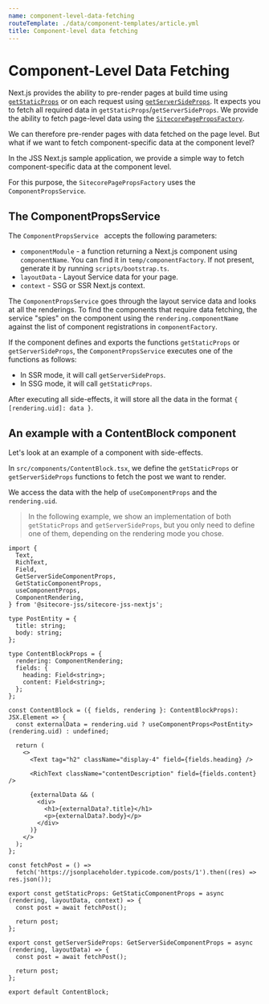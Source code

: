 ```yaml
---
name: component-level-data-fetching
routeTemplate: ./data/component-templates/article.yml
title: Component-level data fetching
---
```

# Component-Level Data Fetching

Next.js provides the ability to pre-render pages at build time using [`getStaticProps`](https://nextjs.org/docs/basic-features/data-fetching#getstaticprops-static-generation) or on each request using [`getServerSideProps`](https://nextjs.org/docs/basic-features/data-fetching#getserversideprops-server-side-rendering). It expects you to fetch all required data in `getStaticProps`/`getServerSideProps`. We provide the ability to fetch page-level data using the [`SitecorePagePropsFactory`](./data-services). 

We can therefore pre-render pages with data fetched on the page level. But what if we want to fetch component-specific data at the component level? 

In the JSS Next.js sample application, we provide a simple way to fetch component-specific data at the component level. 

For this purpose, the `SitecorePagePropsFactory` uses the `ComponentPropsService`. 

## The ComponentPropsService

The `ComponentPropsService ` accepts the following parameters:

- `componentModule` - a function returning a Next.js component using `componentName`. You can find it in `temp/componentFactory`. If not present, generate it by running  `scripts/bootstrap.ts`.
- `layoutData`  - Layout Service data for your page.
- `context` - SSG or SSR Next.js context.

The `ComponentPropsService` goes through the layout service data and looks at all the renderings. To find the components that require data fetching,  the service "spies" on the component using the `rendering.componentName` against the list of component registrations in  `componentFactory`. 

If the component defines and exports the functions `getStaticProps` or `getServerSideProps`, the `ComponentPropsService` executes one of the functions as follows: 

- In SSR mode, it will call `getServerSideProps`.
- In SSG mode, it will call `getStaticProps`. 

After executing all side-effects, it will store all the data in the format `{ [rendering.uid]: data }`.

## An example with a ContentBlock component

Let's look at an example of a component with side-effects. 

In  `src/components/ContentBlock.tsx`, we define the `getStaticProps` or `getServerSideProps` functions  to fetch the post we want to render. 

We access the data with the help of `useComponentProps` and the `rendering.uid`.

> In the following example, we show an implementation of both `getStaticProps` and `getServerSideProps`, but you only need to define one of them, depending on the rendering mode you chose.


```tsx
import {
  Text,
  RichText,
  Field,
  GetServerSideComponentProps,
  GetStaticComponentProps,
  useComponentProps,
  ComponentRendering,
} from '@sitecore-jss/sitecore-jss-nextjs';

type PostEntity = {
  title: string;
  body: string;
};

type ContentBlockProps = {
  rendering: ComponentRendering;
  fields: {
    heading: Field<string>;
    content: Field<string>;
  };
};

const ContentBlock = ({ fields, rendering }: ContentBlockProps): JSX.Element => {
  const externalData = rendering.uid ? useComponentProps<PostEntity>(rendering.uid) : undefined;

  return (
    <>
      <Text tag="h2" className="display-4" field={fields.heading} />

      <RichText className="contentDescription" field={fields.content} />

      {externalData && (
        <div>
          <h1>{externalData?.title}</h1>
          <p>{externalData?.body}</p>
        </div>
      )}
    </>
  );
};

const fetchPost = () =>
  fetch('https://jsonplaceholder.typicode.com/posts/1').then((res) => res.json());

export const getStaticProps: GetStaticComponentProps = async (rendering, layoutData, context) => {
  const post = await fetchPost();

  return post;
};

export const getServerSideProps: GetServerSideComponentProps = async (rendering, layoutData) => {
  const post = await fetchPost();

  return post;
};

export default ContentBlock;
```
